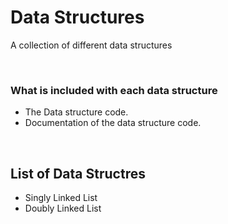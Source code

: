 # Data Structures
A collection of different data structures

<br />

### What is included with each data structure
- The Data structure code.
- Documentation of the data structure code. 

<br />

## List of Data Structres
- Singly Linked List
- Doubly Linked List

<br />
